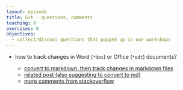 ```yaml
---
layout: episode
title: Git - questions, comments
teaching: 0
exercises: 0
objectives:
  - collect/discuss questions that popped up in our workshops
---
```


* how to track changes in Word (`*doc`) or Office (`*odt`) documents?

	* [convert to markdown, then track changes in markdown files](https://github.com/vigente/gerardus/wiki/Integrate-git-diffs-with-word-docx-files)
	* [related post (also suggesting to convert to md)](http://blog.martinfenner.org/2014/08/25/using-microsoft-word-with-git/)
	* [more comments from stackoverflow](https://stackoverflow.com/questions/22439517/view-docx-file-on-github-and-use-git-diff-on-docx-file-format/32712206)
 


